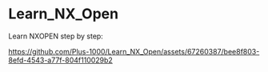 # Learn_NX_Open
Learn NXOPEN step by step: 



https://github.com/Plus-1000/Learn_NX_Open/assets/67260387/bee8f803-8efd-4543-a77f-804f110029b2


